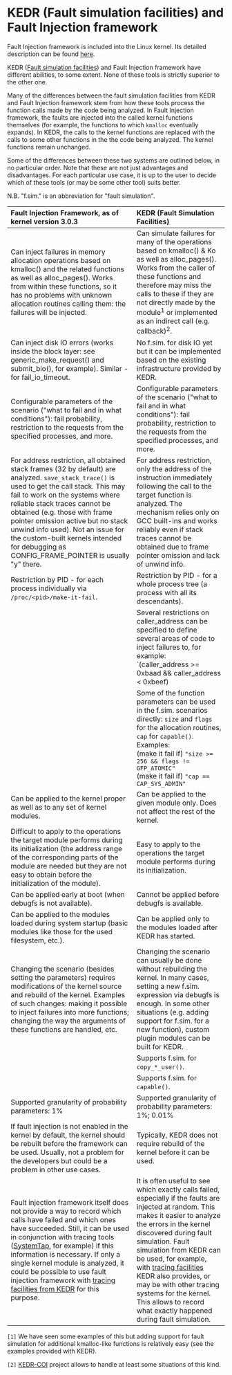 # KEDR (Fault simulation facilities) and Fault Injection framework #

Fault Injection framework is included into the Linux kernel. Its detailed description can be found [here](http://www.mjmwired.net/kernel/Documentation/fault-injection/fault-injection.txt).

KEDR ([Fault simulation facilities](kedr_manual_using_kedr#Fault_Simulation.md)) and Fault Injection framework have different abilities, to some extent. None of these tools is strictly superior to the other one.

Many of the differences between the fault simulation facilities from KEDR and Fault Injection framework stem from how these tools process the function calls made by the code being analyzed. In Fault Injection framework, the faults are injected into the called kernel functions themselves (for example, the functions to which `kmalloc` eventually expands). In KEDR, the calls to the kernel functions are replaced with the calls to some other functions in the  the code being analyzed. The kernel functions remain unchanged.

Some of the differences between these two systems are outlined below, in no particular order. Note that these are not just advantages and disadvantages. For each particular use case, it is up to the user to decide which of these tools (or may be some other tool) suits better.

N.B. "f.sim." is an abbreviation for "fault simulation".

| **Fault Injection Framework, as of kernel version 3.0.3** | **KEDR (Fault Simulation Facilities)** |
|:----------------------------------------------------------|:---------------------------------------|
|Can inject failures in memory allocation operations based on kmalloc() and the related functions as well as alloc\_pages(). Works from within these functions, so it has no problems with unknown allocation routines calling them: the failures will be injected. | Can simulate failures for many of the operations based on kmalloc() & Ko as well as alloc\_pages(). Works from the caller of these functions and therefore may miss the calls to these if they are not directly made by the module<sup>1</sup> or implemented as an indirect call (e.g. callback)<sup>2</sup>. |
| Can inject disk IO errors (works inside the block layer: see generic\_make\_request() and submit\_bio(), for example). Similar - for fail\_io\_timeout. | No f.sim. for disk IO yet but it can be implemented based on the existing infrastructure provided by KEDR. |
| Configurable parameters of the scenario ("what to fail and in what conditions"): fail probability, restriction to the requests from the specified processes, and more.| Configurable parameters of the scenario ("what to fail and in what conditions"): fail probability, restriction to the requests from the specified processes, and more. |
| For address restriction, all obtained stack frames (32 by default) are analyzed. `save_stack_trace()` is used to get the call stack. This may fail to work on the systems where reliable stack traces cannot be obtained (e.g. those with frame pointer omission active but no stack unwind info used). Not an issue for the custom-built kernels intended for debugging as CONFIG\_FRAME\_POINTER is usually "y" there. | For address restriction, only the address of the instruction immediately following the call to the target function is analyzed. The mechanism relies only on GCC built-ins and works reliably even if stack traces cannot be obtained due to frame pointer omission and lack of unwind info. |
| Restriction by PID - for each process individually via `/proc/<pid>/make-it-fail`. | Restriction by PID - for a whole process tree (a process with all its descendants). |
|  | Several restrictions on caller\_address can be specified to define several areas of code to inject failures to, for example:<br />`(caller_address >= 0xbaad && caller_address <  0xbeef) |``|` <br /> `(caller_address >= 0xdead && caller_address <  0xf00d)"` |
|  |Some of the function parameters can be used in the f.sim. scenarios directly: `size` and `flags` for the allocation routines, `cap` for `capable()`. Examples:<br /> (make it fail if) `"size >= 256 && flags != GFP_ATOMIC"` <br /> (make it fail if) `"cap == CAP_SYS_ADMIN"` |
| Can be applied to the kernel proper as well as to any set of kernel modules. | Can be applied to the given module only. Does not affect the rest of the kernel. |
| Difficult to apply to the operations the target module performs during its initialization (the address range of the corresponding parts of the module are needed but they are not easy to obtain before the initialization of the module). | Easy to apply to the operations the target module performs during its initialization. |
| Can be applied early at boot (when debugfs is not available). | Cannot be applied before debugfs is available. |
| Can be applied to the modules loaded during system startup (basic modules like those for the used filesystem, etc.). | Can be applied only to the modules loaded after KEDR has started. |
| Changing the scenario (besides setting the parameters) requires modifications of the kernel source and rebuild of the kernel. Examples of such changes: making it possible to inject failures into more functions; changing the way the arguments of these functions are handled, etc. | Changing the scenario can usually be done without rebuilding the kernel. In many cases, setting a new f.sim. expression via debugfs is enough. In some other situations (e.g. adding support for f.sim. for a new function), custom plugin modules can be built for KEDR. |
|  | Supports f.sim. for `copy_*_user()`. |
|  | Supports f.sim. for `capable()`. |
| Supported granularity of probability parameters: 1% | Supported granularity of probability parameters: 1%; 0.01% |
| If fault injection is not enabled in the kernel by default, the kernel should be rebuilt before the framework can be used. Usually, not a problem for the developers but could be a problem in other use cases. | Typically, KEDR does not require rebuild of the kernel before it can be used. |
| Fault injection framework itself does not provide a way to record which calls have failed and which ones have succeeded. Still, it can be used in conjunction with tracing tools ([SystemTap](http://sourceware.org/systemtap/), for example) if this information is necessary. If only a single kernel module is analyzed, it could be possible to use fault injection framework with [tracing facilities from KEDR](kedr_manual_using_kedr#Call_Monitoring_(Call_Tracing).md) for this purpose. | It is often useful to see which exactly calls failed, especially if the faults are injected at random. This makes it easier to analyze the errors in the kernel discovered during fault simulation. Fault simulation from KEDR can be used, for example, with [tracing facilities](kedr_manual_using_kedr#Call_Monitoring_(Call_Tracing).md) KEDR also provides, or may be with other tracing systems for the kernel. This allows to record what exactly happened during fault simulation. |


`[1]` We have seen some examples of this but adding support for fault simulation for additional kmalloc-like functions is relatively easy (see the examples provided with KEDR).

`[2]` [KEDR-COI](http://code.google.com/p/kedr-callback-operations-interception/) project allows to handle at least some situations of this kind.